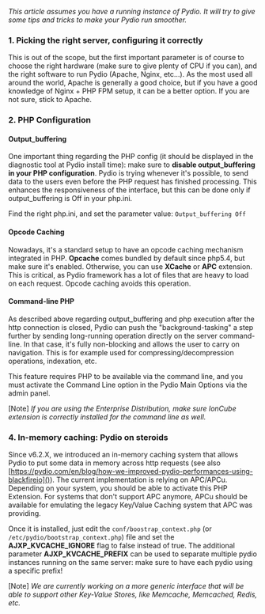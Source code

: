*This article assumes you have a running instance of Pydio. It will try to give some tips and tricks to make your Pydio run smoother.*

### 1. Picking the right server, configuring it correctly

This is out of the scope, but the first important parameter is of course to choose the right hardware (make sure to give plenty of CPU if you can), and the right software to run Pydio (Apache, Nginx, etc...). As the most used all around the world, Apache is generally a good choice, but if you have a good knowledge of Nginx + PHP FPM setup, it can be a better option. If you are not sure, stick to Apache.

### 2. PHP Configuration

#### Output_buffering

One important thing regarding the PHP config (it should be displayed in the diagnostic tool at Pydio install time): make sure to **disable output_buffering in your PHP configuration**. Pydio is trying whenever it's possible, to send data to the users even before the PHP request has finished processing. This enhances the responsiveness of the interface, but this can be done only if output_buffering is Off in your php.ini. 

Find the right php.ini, and set the parameter value: 
```Output_buffering Off```

#### Opcode Caching

Nowadays, it's a standard setup to have an opcode caching mechanism integrated in PHP. **Opcache** comes bundled by default since php5.4, but make sure it's enabled. Otherwise, you can use **XCache** or **APC** extension. This is critical, as Pydio framework has a lot of files that are heavy to load on each request. Opcode caching avoids this operation.


#### Command-line PHP

As described above regarding output_buffering and php execution after the http connection is closed, Pydio can push the "background-tasking" a step further by sending long-running operation directly on the server command-line. In that case, it's fully non-blocking and allows the user to carry on navigation. This is for example used for compressing/decompression operations, indexation, etc. 

This feature requires PHP to be available via the command line, and you must activate the Command Line option in the Pydio Main Options via the admin panel. 

[Note] *If you are using the Enterprise Distribution, make sure IonCube extension is correctly installed for the command line as well.*

### 4. In-memory caching: Pydio on steroids

Since v6.2.X, we introduced an in-memory caching system that allows Pydio to put some data in memory across http requests (see also [https://pydio.com/en/blog/how-we-improved-pydio-performances-using-blackfireio]()). The current implementation is relying on APC/APCu. Depending on your system, you should be able to activate this PHP Extension. For systems that don't support APC anymore, APCu should be available for emulating the legacy Key/Value Caching system that APC was providing. 

Once it is installed, just edit the ```conf/boostrap_context.php``` (or ```/etc/pydio/bootstrap_context.php```) file and set the **AJXP\_KVCACHE\_IGNORE** flag to false instead of true. The additional parameter **AJXP\_KVCACHE\_PREFIX** can be used to separate multiple pydio instances running on the same server: make sure to have each pydio using a specific prefix!


[Note] *We are currently working on a more generic interface that will be able to support other Key-Value Stores, like Memcache, Memcached, Redis, etc.*